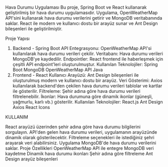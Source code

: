 Hava Durumu Uygulaması
Bu proje, Spring Boot ve React kullanarak geliştirilmiş bir hava durumu uygulamasıdır. Uygulama, OpenWeatherMap API'sini kullanarak hava durumu verilerini getirir ve MongoDB veritabanında saklar. React ile modern ve kullanıcı dostu bir arayüz sunar ve Ant Design bileşenleri ile geliştirilmiştir.

Proje Yapısı
1. Backend - Spring Boot
API Entegrasyonu: OpenWeatherMap API'si kullanılarak hava durumu verileri çekilir.
Veritabanı: Hava durumu verileri MongoDB'ye kaydedilir.
Endpointler: React frontend ile haberleşmek için çeşitli API endpoint'leri oluşturulmuştur.
Kullanılan Teknolojiler:
Spring Boot
MongoDB
OpenWeatherMap API
Java
2. Frontend - React
Kullanıcı Arayüzü: Ant Design bileşenleri ile oluşturulmuş modern ve kullanıcı dostu bir arayüz.
Veri Gösterimi: Axios kullanılarak backend'den çekilen hava durumu verileri tablolar ve kartlar ile gösterilir.
Filtreleme: Şehir adına göre hava durumu verileri filtrelenebilir.
İkonlar: Hava durumuna göre dinamik ikonlar (güneşli, yağmurlu, karlı vb.) gösterilir.
Kullanılan Teknolojiler:
React.js
Ant Design
Axios
React Icons

KULLANIM

React arayüzü üzerinden şehir adına göre hava durumu bilgilerini sorgulayın.
API'den gelen hava durumu verileri, uygulamanın arayüzünde dinamik olarak gösterilecektir.
Filtreleme seçenekleri ile istediğiniz şehri arayarak veri alabilirsiniz.
Uygulama MongoDB'de hava durumu verilerini saklar.
Proje Özellikleri
OpenWeatherMap API ile entegre
MongoDB veri kaydetme
Dinamik hava durumu ikonları
Şehir adına göre filtreleme
Ant Design arayüz bileşenleri

